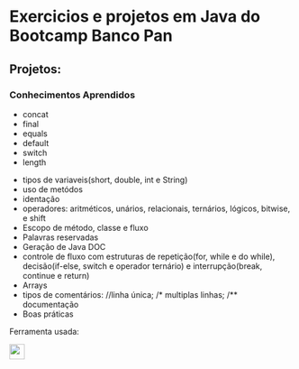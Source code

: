 <h1>Exercicios e projetos em Java do Bootcamp Banco Pan</h1>

<section>
  <h2>Projetos: </h2>
</section>

<section>
  <h3>Conhecimentos Aprendidos </h3>
  <ul>
    <li>concat</li>
    <li>final</li>
    <li>equals</li>
    <li>default</li>
    <li>switch</li>
    <li>length</li>
    </ul>
</section>
<section>
  <ul>
    <li>tipos de variaveis(short, double, int e String)
    <li>uso de metódos</li>
    <li>identação</li>
    <li>operadores: aritméticos, unários, relacionais, ternários, lógicos, bitwise, e shift</li>
    <li>Escopo de método, classe e fluxo</li>
    <li>Palavras reservadas</li>
    <li>Geração de Java DOC</li>
    <li>controle de fluxo com estruturas de repetição(for, while e do while), decisão(if-else, switch e operador ternário) e interrupção(break, continue e return)
    </li>
    <li>Arrays</li>
    <li>tipos de comentários: //linha única; /* multiplas linhas; /** documentação</li>
    <li>Boas práticas</li>
  </ul>
</section>

<p>Ferramenta usada:</p>
<a href ="https://code.visualstudio.com/assets/images/code-stable.png"><img src="https://code.visualstudio.com/assets/images/code-stable.png" border="0" height="27px"></a>
